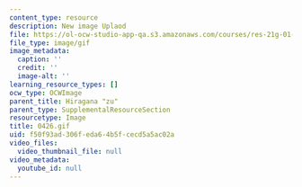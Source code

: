 ```yaml
---
content_type: resource
description: New image Uplaod
file: https://ol-ocw-studio-app-qa.s3.amazonaws.com/courses/res-21g-01-kana-spring-2010/f50f93ad306feda64b5fcecd5a5ac02a_0426.gif
file_type: image/gif
image_metadata:
  caption: ''
  credit: ''
  image-alt: ''
learning_resource_types: []
ocw_type: OCWImage
parent_title: Hiragana "zu"
parent_type: SupplementalResourceSection
resourcetype: Image
title: 0426.gif
uid: f50f93ad-306f-eda6-4b5f-cecd5a5ac02a
video_files:
  video_thumbnail_file: null
video_metadata:
  youtube_id: null
---
```

